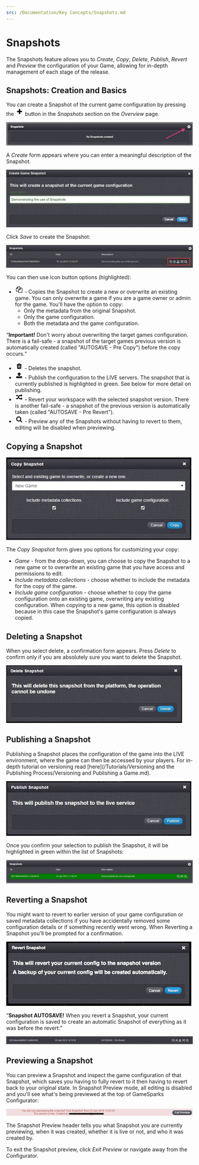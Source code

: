 ```yaml
---
src: /Documentation/Key Concepts/Snapshots.md
---
```


# Snapshots

The Snapshots feature allows you to *Create*, *Copy*, *Delete*, *Publish*, *Revert* and *Preview* the configuration of your Game, allowing for in-depth management of each stage of the release.

## Snapshots: Creation and Basics

You can create a Snapshot of the current game configuration by pressing the ![](/img/fa/plus.png) button in the *Snapshots* section on the *Overview* page.

![](img/Snapshot/1.png)

A *Create* form appears where you can enter a meaningful description of the Snapshot.

![](img/Snapshot/2.png)

Click *Save* to create the Snapshot:

![](img/Snapshot/9.png)

You can then use icon button options (highlighted):

  * ![](/img/fa/copy.png) - Copies the Snapshot to create a new or overwrite an existing game. You can only overwrite a game if you are a game owner or admin for the game. You'll have the option to copy:
    * Only the metadata from the original Snapshot.
    * Only the game configuration.
    * Both the metadata and the game configuration.

<q>**Important!** Don't worry about overwriting the target games configuration. There is a fail-safe - a snapshot of the target games previous version is automatically created (called "AUTOSAVE - Pre Copy") before the copy occurs.</q>
  * ![](/img/fa/trash.png) - Deletes the snapshot.
  * ![](/img/fa/upload.png) - Publish the configuration to the LIVE servers. The snapshot that is currently published is highlighted in green. See below for more detail on publishing.
  * ![](/img/fa/random.png) - Revert your workspace with the selected snapshot version. There is another fail-safe - a snapshot of the previous version is automatically taken (called "AUTOSAVE - Pre Revert").
  * ![](/img/fa/search.png) - Preview any of the Snapshots without having to revert to them, editing will be disabled when previewing.

## Copying a Snapshot

![](img/Snapshot/4.jpg)

The *Copy Snapshot* form gives you options for customizing your copy:

  * *Game* \- from the drop-down, you can choose to copy the Snapshot to a new game or to overwrite an existing game that you have access and permissions to edit.
  * *Include metadata collections* \- choose whether to include the metadata for the copy of the game.
  * *Include game configuration* \- choose whether to copy the game configuration onto an existing game, overwriting any existing configuration. When copying to a new game, this option is disabled because in this case the Snapshot's game configuration is always copied.

## Deleting a Snapshot

When you select delete, a confirmation form appears. Press *Delete* to confirm only if you are absolutely sure you want to delete the Snapshot.

![](img/Snapshot/5.jpg)

## Publishing a Snapshot

Publishing a Snapshot places the configuration of the game into the LIVE environment, where the game can then be accessed by your players. For in-depth tutorial on versioning read [here](/Tutorials/Versioning and the Publishing Process/Versioning and Publishing a Game.md).

![](img/Snapshot/6.jpg)

Once you confirm your selection to publish the Snapshot, it will be highlighted in green within the list of Snapshots:

![](img/Snapshot/7.jpg)

## Reverting a Snapshot

You might want to revert to earlier version of your game configuration or saved metadata collections if you have accidentally removed some configuration details or if something recently went wrong. When Reverting a Snapshot you'll be prompted for a confirmation.

![](img/Snapshot/8.png)

<q>**Snapshot AUTOSAVE!** When you revert a Snapshot, your current configuration is saved to create an automatic Snapshot of everything as it was before the revert:</q>

![](img/Snapshot/9.jpg)

## Previewing a Snapshot

You can preview a Snapshot and inspect the game configuration of that Snapshot, which saves you having to fully revert to it then having to revert back to your original state. In Snapshot Preview mode, all editing is disabled and you'll see what's being previewed at the top of GameSparks Configurator:

![](img/Snapshot/10.jpg)

The Snapshot Preview header tells you what Snapshot you are currently previewing, when it was created, whether it is live or not, and who it was created by.

To exit the Snapshot preview, click *Exit Preview* or navigate away from the Configurator.
